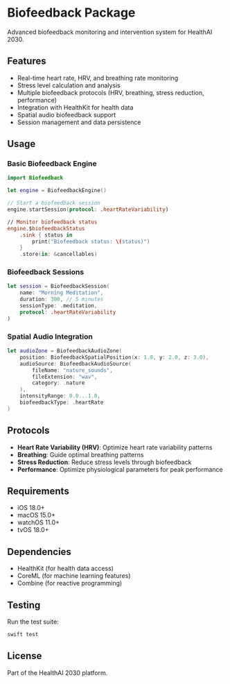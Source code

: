 # Biofeedback Package

Advanced biofeedback monitoring and intervention system for HealthAI 2030.

## Features

- Real-time heart rate, HRV, and breathing rate monitoring
- Stress level calculation and analysis
- Multiple biofeedback protocols (HRV, breathing, stress reduction, performance)
- Integration with HealthKit for health data
- Spatial audio biofeedback support
- Session management and data persistence

## Usage

### Basic Biofeedback Engine

```swift
import Biofeedback

let engine = BiofeedbackEngine()

// Start a biofeedback session
engine.startSession(protocol: .heartRateVariability)

// Monitor biofeedback status
engine.$biofeedbackStatus
    .sink { status in
        print("Biofeedback status: \(status)")
    }
    .store(in: &cancellables)
```

### Biofeedback Sessions

```swift
let session = BiofeedbackSession(
    name: "Morning Meditation",
    duration: 300, // 5 minutes
    sessionType: .meditation,
    protocol: .heartRateVariability
)
```

### Spatial Audio Integration

```swift
let audioZone = BiofeedbackAudioZone(
    position: BiofeedbackSpatialPosition(x: 1.0, y: 2.0, z: 3.0),
    audioSource: BiofeedbackAudioSource(
        fileName: "nature_sounds",
        fileExtension: "wav",
        category: .nature
    ),
    intensityRange: 0.0...1.0,
    biofeedbackType: .heartRate
)
```

## Protocols

- **Heart Rate Variability (HRV)**: Optimize heart rate variability patterns
- **Breathing**: Guide optimal breathing patterns
- **Stress Reduction**: Reduce stress levels through biofeedback
- **Performance**: Optimize physiological parameters for peak performance

## Requirements

- iOS 18.0+
- macOS 15.0+
- watchOS 11.0+
- tvOS 18.0+

## Dependencies

- HealthKit (for health data access)
- CoreML (for machine learning features)
- Combine (for reactive programming)

## Testing

Run the test suite:

```bash
swift test
```

## License

Part of the HealthAI 2030 platform. 